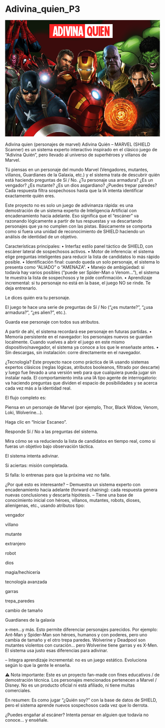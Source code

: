 # Adivina_quien_P3
![Portada del juego](./portada.png)



Adivina quien (personajes de marvel)
Adivina Quién – MARVEL (SHIELD Scanner) es un sistema experto interactivo inspirado en el clásico juego de “Adivina Quién”, pero llevado al universo de superhéroes y villanos de Marvel.

Tú piensas en un personaje del mundo Marvel (Vengadores, mutantes, villanos, Guardianes de la Galaxia, etc.) y el sistema trata de descubrir quién está haciendo preguntas de Sí / No. ¿Tu personaje usa armadura? ¿Es un vengador? ¿Es mutante? ¿Es un dios asgardiano? ¿Puedes trepar paredes? Cada respuesta filtra sospechosos hasta que la IA intenta identificar exactamente quién eres.

Este proyecto no es solo un juego de adivinanza rápida: es una demostración de un sistema experto de Inteligencia Artificial con encadenamiento hacia adelante. Eso significa que el “escáner” va razonando lógicamente a partir de tus respuestas y va descartando personajes que ya no cumplen con las pistas. Básicamente se comporta como si fuera una unidad de reconocimiento de SHIELD haciendo un análisis de identidad de un objetivo.

Características principales: • Interfaz estilo panel táctico de SHIELD, con escáner lateral de sospechosos activos.
• Motor de inferencia: el sistema elige preguntas inteligentes para reducir la lista de candidatos lo más rápido posible.
• Identificación final: cuando queda un solo personaje, el sistema lo presenta como “ALIADO” o “AMENAZA”.
• Manejo de ambigüedad: si todavía hay varios posibles (“puede ser Spider-Man o Venom…”), el sistema te muestra la lista de sospechosos y te pide confirmación.
• Aprendizaje incremental: si tu personaje no está en la base, el juego NO se rinde. Te deja entrenarlo.

Le dices quién era tu personaje.

El juego te hace una serie de preguntas de Sí / No (“¿es mutante?”, “¿usa armadura?”, “¿es alien?”, etc.).

Guarda ese personaje con todos sus atributos.

A partir de ahí, el sistema recordará ese personaje en futuras partidas.
• Memoria persistente en el navegador: los personajes nuevos se guardan localmente. Cuando vuelves a abrir el juego en este mismo dispositivo/navegador, el sistema ya conoce a los que le enseñaste antes.
• Sin descargas, sin instalación: corre directamente en el navegador.

¿Tecnología? Este proyecto nace como práctica de IA usando sistemas expertos clásicos (reglas lógicas, atributos booleanos, filtrado por descarte) y luego fue llevado a una versión web para que cualquiera pueda jugar sin instalar nada. El comportamiento imita una IA tipo agente de interrogatorio: va haciendo preguntas que dividen el espacio de posibilidades y se acerca cada vez más a la identidad real.

El flujo completo es:

Piensa en un personaje de Marvel (por ejemplo, Thor, Black Widow, Venom, Loki, Wolverine…).

Haga clic en “Iniciar Escaneo”.

Responde Sí / No a las preguntas del sistema.

Mira cómo se va reduciendo la lista de candidatos en tiempo real, como si fueras un objetivo bajo observación táctica.

El sistema intenta adivinar.

Si aciertas: misión completada.

Si falla: lo entrenas para que la próxima vez no falle.

 ¿Por qué esto es interesante? – Demuestra un sistema experto con encadenamiento hacia adelante (forward chaining): cada respuesta genera nuevas conclusiones y descarta hipótesis.
– Tiene una base de conocimiento inicial con héroes, villanos, mutantes, robots, dioses, alienígenas, etc., usando atributos tipo:

vengador

villano

mutante

extranjero

robot

dios

magia/hechicería

tecnología avanzada

garras

trepa_paredes

cambio de tamaño

Guardianes de la galaxia

x-men…y más.
Esto permite diferenciar personajes parecidos. Por ejemplo: Ant-Man y Spider-Man son héroes, humanos y con poderes, pero uno cambia de tamaño y el otro trepa paredes. Wolverine y Deadpool son mutantes violentos con curación… pero Wolverine tiene garras y es X-Men. El sistema usa justo esas diferencias para adivinar.

– Integra aprendizaje incremental: no es un juego estático. Evoluciona según lo que la gente le enseña.

⚠ Nota importante: Este es un proyecto fan-made con fines educativos / de demostración técnica. Los personajes mencionados pertenecen a Marvel / Disney. No es un producto oficial ni está afiliado, ni tiene multas comerciales.

En resumen: Es como jugar “¿Quién soy?” con la base de datos de SHIELD, pero el sistema aprende nuevos sospechosos cada vez que lo derrota.

¿Puedes engañar al escáner?
Intenta pensar en alguien que todavía no conoce… y enséñale. 
